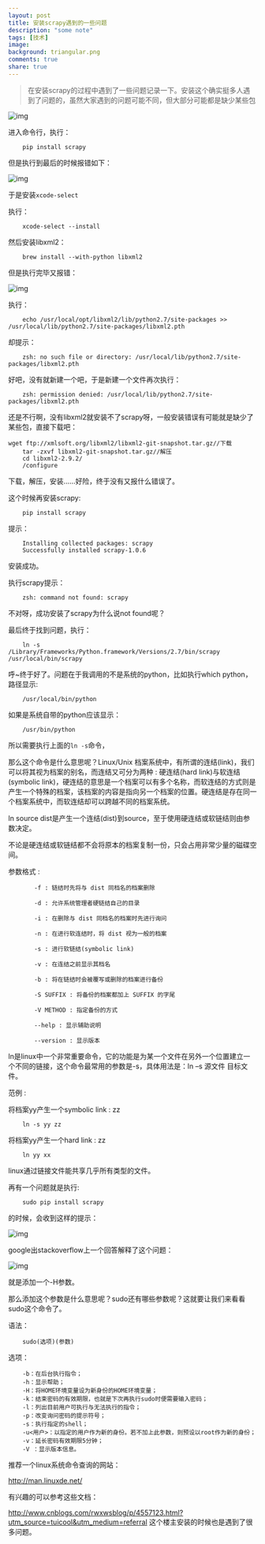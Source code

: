 ```yaml
---
layout: post
title: 安装scrapy遇到的一些问题
description: "some note"
tags: [技术]
image:
background: triangular.png
comments: true
share: true
---
```


> 在安装scrapy的过程中遇到了一些问题记录一下。安装这个确实挺多人遇到了问题的，虽然大家遇到的问题可能不同，但大部分可能都是缺少某些包

<!-- more -->

![img]({{site.url}}images/article/2016-5-3/1.png)

进入命令行，执行：

```
	pip install scrapy
```

但是执行到最后的时候报错如下：

![img]({{site.url}}images/article/2016-5-3/2.png)

于是安装```xcode-select```

执行：

```
	xcode-select --install
```

然后安装libxml2：

```
	brew install --with-python libxml2
```

但是执行完毕又报错：

![img]({{site.url}}images/article/2016-5-3/3.png)

执行：

```
	echo /usr/local/opt/libxml2/lib/python2.7/site-packages >> /usr/local/lib/python2.7/site-packages/libxml2.pth
```

却提示：

```
	zsh: no such file or directory: /usr/local/lib/python2.7/site-packages/libxml2.pth
```

好吧，没有就新建一个吧，于是新建一个文件再次执行：

```
	zsh: permission denied: /usr/local/lib/python2.7/site-packages/libxml2.pth
```

还是不行啊，没有libxml2就安装不了scrapy呀，一般安装错误有可能就是缺少了某些包，直接下载吧：

```
wget ftp://xmlsoft.org/libxml2/libxml2-git-snapshot.tar.gz//下载
	tar -zxvf libxml2-git-snapshot.tar.gz//解压
	cd libxml2-2.9.2/
	/configure
```

下载，解压，安装......好险，终于没有又报什么错误了。

这个时候再安装scrapy:

```
	pip install scrapy
```

提示：

```
	Installing collected packages: scrapy
	Successfully installed scrapy-1.0.6
```

安装成功。

执行scrapy提示：

```
	zsh: command not found: scrapy
```

不对呀，成功安装了scrapy为什么说not found呢？

最后终于找到问题，执行：

```
	ln -s  /Library/Frameworks/Python.framework/Versions/2.7/bin/scrapy /usr/local/bin/scrapy
```

呼~终于好了。问题在于我调用的不是系统的python，比如执行which python，路径显示:

```
	/usr/local/bin/python
```

如果是系统自带的python应该显示：

```
	/usr/bin/python
```

所以需要执行上面的```ln -s```命令，

那么这个命令是什么意思呢？Linux/Unix 档案系统中，有所谓的连结(link)，我们可以将其视为档案的别名，而连结又可分为两种 : 硬连结(hard link)与软连结(symbolic link)，硬连结的意思是一个档案可以有多个名称，而软连结的方式则是产生一个特殊的档案，该档案的内容是指向另一个档案的位置。硬连结是存在同一个档案系统中，而软连结却可以跨越不同的档案系统。

ln source dist是产生一个连结(dist)到source，至于使用硬连结或软链结则由参数决定。

不论是硬连结或软链结都不会将原本的档案复制一份，只会占用非常少量的磁碟空间。

参数格式 :

```
	　　-f : 链结时先将与 dist 同档名的档案删除

	　　-d : 允许系统管理者硬链结自己的目录

	　　-i : 在删除与 dist 同档名的档案时先进行询问

	　　-n : 在进行软连结时，将 dist 视为一般的档案

	　　-s : 进行软链结(symbolic link)

	　　-v : 在连结之前显示其档名

	　　-b : 将在链结时会被覆写或删除的档案进行备份

	　　-S SUFFIX : 将备份的档案都加上 SUFFIX 的字尾

	　　-V METHOD : 指定备份的方式

	　　--help : 显示辅助说明

	　　--version : 显示版本
```

ln是linux中一个非常重要命令，它的功能是为某一个文件在另外一个位置建立一个不同的链接，这个命令最常用的参数是-s，具体用法是：ln –s 源文件 目标文件。

范例 :

将档案yy产生一个symbolic link : zz

```
	ln -s yy zz
```

将档案yy产生一个hard link : zz

```
	ln yy xx
```

linux通过链接文件能共享几乎所有类型的文件。

再有一个问题就是执行:

```
	sudo pip install scrapy
```

的时候，会收到这样的提示：

![img]({{site.url}}images/article/2016-5-3/4.png)

google出stackoverflow上一个回答解释了这个问题：

![img]({{site.url}}images/article/2016-5-3/5.png)

就是添加一个-H参数。

那么添加这个参数是什么意思呢？sudo还有哪些参数呢？这就要让我们来看看sudo这个命令了。

语法：

```
	sudo(选项)(参数)
```

选项：

```
	-b：在后台执行指令；
	-h：显示帮助；
	-H：将HOME环境变量设为新身份的HOME环境变量；
	-k：结束密码的有效期限，也就是下次再执行sudo时便需要输入密码；
	-l：列出目前用户可执行与无法执行的指令；
	-p：改变询问密码的提示符号；
	-s：执行指定的shell；
	-u<用户>：以指定的用户作为新的身份。若不加上此参数，则预设以root作为新的身份；
	-v：延长密码有效期限5分钟；
	-V ：显示版本信息。
```

推荐一个linux系统命令查询的网站：

http://man.linuxde.net/

有兴趣的可以参考这些文档：

http://www.cnblogs.com/rwxwsblog/p/4557123.html?utm_source=tuicool&utm_medium=referral
这个楼主安装的时候也是遇到了很多问题。

